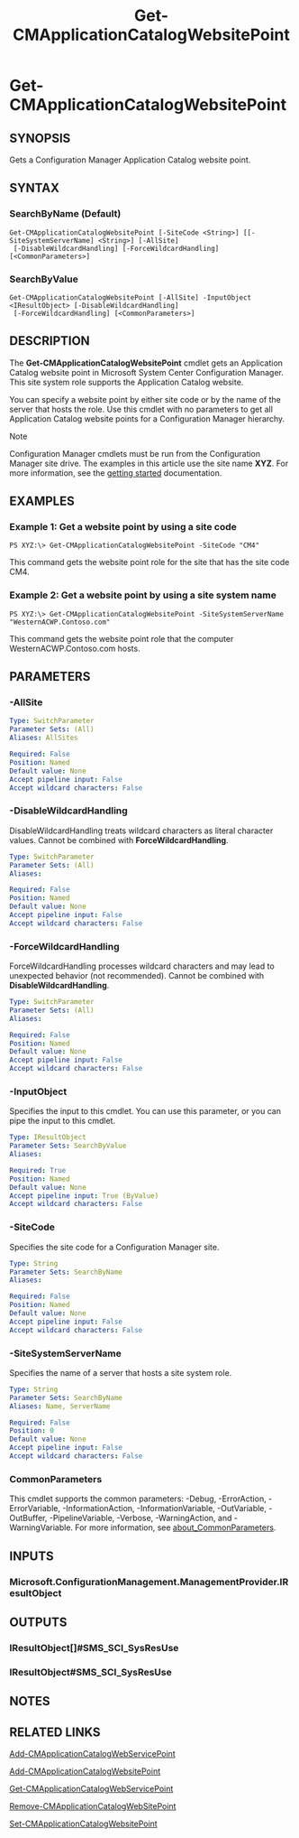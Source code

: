 ﻿---
description: Gets a Configuration Manager Application Catalog website point.
external help file: AdminUI.PS.HS.dll-Help.xml
Module Name: ConfigurationManager
ms.date: 05/01/2019
schema: 2.0.0
title: Get-CMApplicationCatalogWebsitePoint
---

# Get-CMApplicationCatalogWebsitePoint

## SYNOPSIS
Gets a Configuration Manager Application Catalog website point.

## SYNTAX

### SearchByName (Default)
```
Get-CMApplicationCatalogWebsitePoint [-SiteCode <String>] [[-SiteSystemServerName] <String>] [-AllSite]
 [-DisableWildcardHandling] [-ForceWildcardHandling] [<CommonParameters>]
```

### SearchByValue
```
Get-CMApplicationCatalogWebsitePoint [-AllSite] -InputObject <IResultObject> [-DisableWildcardHandling]
 [-ForceWildcardHandling] [<CommonParameters>]
```

## DESCRIPTION
The **Get-CMApplicationCatalogWebsitePoint** cmdlet gets an Application Catalog website point in Microsoft System Center Configuration Manager.
This site system role supports the Application Catalog website.

You can specify a website point by either site code or by the name of the server that hosts the role.
Use this cmdlet with no parameters to get all Application Catalog website points for a Configuration Manager hierarchy.

> [!NOTE]
> Configuration Manager cmdlets must be run from the Configuration Manager site drive.
> The examples in this article use the site name **XYZ**. For more information, see the
> [getting started](/powershell/sccm/overview) documentation.

## EXAMPLES

### Example 1: Get a website point by using a site code
```
PS XYZ:\> Get-CMApplicationCatalogWebsitePoint -SiteCode "CM4"
```

This command gets the website point role for the site that has the site code CM4.

### Example 2: Get a website point by using a site system name
```
PS XYZ:\> Get-CMApplicationCatalogWebsitePoint -SiteSystemServerName "WesternACWP.Contoso.com"
```

This command gets the website point role that the computer WesternACWP.Contoso.com hosts.

## PARAMETERS

### -AllSite
```yaml
Type: SwitchParameter
Parameter Sets: (All)
Aliases: AllSites

Required: False
Position: Named
Default value: None
Accept pipeline input: False
Accept wildcard characters: False
```

### -DisableWildcardHandling
DisableWildcardHandling treats wildcard characters as literal character values. Cannot be combined with **ForceWildcardHandling**.

```yaml
Type: SwitchParameter
Parameter Sets: (All)
Aliases:

Required: False
Position: Named
Default value: None
Accept pipeline input: False
Accept wildcard characters: False
```

### -ForceWildcardHandling
ForceWildcardHandling processes wildcard characters and may lead to unexpected behavior (not recommended). Cannot be combined with **DisableWildcardHandling**.

```yaml
Type: SwitchParameter
Parameter Sets: (All)
Aliases:

Required: False
Position: Named
Default value: None
Accept pipeline input: False
Accept wildcard characters: False
```

### -InputObject
Specifies the input to this cmdlet.
You can use this parameter, or you can pipe the input to this cmdlet.

```yaml
Type: IResultObject
Parameter Sets: SearchByValue
Aliases:

Required: True
Position: Named
Default value: None
Accept pipeline input: True (ByValue)
Accept wildcard characters: False
```

### -SiteCode
Specifies the site code for a Configuration Manager site.

```yaml
Type: String
Parameter Sets: SearchByName
Aliases:

Required: False
Position: Named
Default value: None
Accept pipeline input: False
Accept wildcard characters: False
```

### -SiteSystemServerName
Specifies the name of a server that hosts a site system role.

```yaml
Type: String
Parameter Sets: SearchByName
Aliases: Name, ServerName

Required: False
Position: 0
Default value: None
Accept pipeline input: False
Accept wildcard characters: False
```

### CommonParameters
This cmdlet supports the common parameters: -Debug, -ErrorAction, -ErrorVariable, -InformationAction, -InformationVariable, -OutVariable, -OutBuffer, -PipelineVariable, -Verbose, -WarningAction, and -WarningVariable. For more information, see [about_CommonParameters](http://go.microsoft.com/fwlink/?LinkID=113216).

## INPUTS

### Microsoft.ConfigurationManagement.ManagementProvider.IResultObject

## OUTPUTS

### IResultObject[]#SMS_SCI_SysResUse

### IResultObject#SMS_SCI_SysResUse

## NOTES

## RELATED LINKS

[Add-CMApplicationCatalogWebServicePoint](Add-CMApplicationCatalogWebServicePoint.md)

[Add-CMApplicationCatalogWebsitePoint](Add-CMApplicationCatalogWebsitePoint.md)

[Get-CMApplicationCatalogWebServicePoint](Get-CMApplicationCatalogWebServicePoint.md)

[Remove-CMApplicationCatalogWebSitePoint](Remove-CMApplicationCatalogWebSitePoint.md)

[Set-CMApplicationCatalogWebsitePoint](Set-CMApplicationCatalogWebsitePoint.md)


